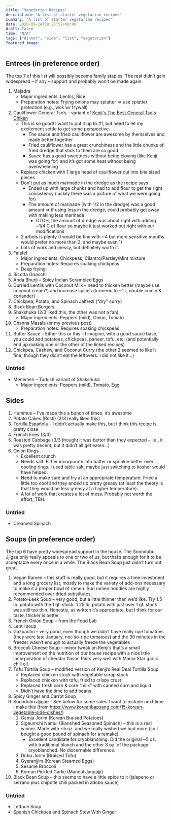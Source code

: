 ```yaml
---
title: "Vegetarian Recipes"
description: "A list of starter vegetarian recipes"
summary: "A list of starter vegetarian recipes"
date: 2020-09-24T18:25:52+00:00
draft: false
time: "N/A"
tags: ["dinner", "side", "list", "vegetarian"]
featured_image: 
---
```


## Entrees (in preference order)

The top 7 of this list will possibly become family staples. The rest didn’t gain widespread – if any – support and probably won’t be made again.

1. Mejadra
   - Major ingredients: Lentils, Rice
   - Preparation notes: Frying onions may splatter => use splatter protection (e.g., wok w/ frywall)
1. Cauliflower General Tso’s – variant of [Kenji's The Best General Tso's Chiken](https://www.seriouseats.com/recipes/2014/04/the-best-general-tsos-chicken-food-lab-chinese-recipe.html)
   - This is so good! I want to put it up to #1, but need to let my excitement settle to get some perspective.
     - The sauce and fried cauliflower are awesome by themselves and made better together
     - Fried cauliflower has a great crunchiness and the little chunks of fried dredge that stick to them are so good
     - Sauce has a good sweetness without being cloying (like Kenji was going for) and it’s got some heat without being overwhelming
   - Replace chicken with 1 large head of cauliflower cut into bite sized pieces
   - Don’t put as much marinade in the dredge as the recipe says
     - Ended up with large chunks and had to add flour to get the right consistency (luckily there was a picture of what we were going for)
     - The amount of marinade (with 1/2 in the dredge) was a good amount => if using less in the dredge, could probably get away with making less marinade
       - OTOH, the amount of dredge was about right with adding ~1/4 C of flour so maybe it just worked out right with our modifications
   - 2 arbols is plenty (I would be fine with ~4 but more sensitive mouths would prefer no more than 2, and maybe even 1)
   - Lots of work and messy, but definitely worth it.
1. Falafel
   - Major ingredients: Chickpeas, Cilantro/Parsley/Mint mixture
   - Preparation notes: Requires soaking chickpeas
   - Deep frying
1. Ricotta Gnocchi
1. Anda Bhurji – Spicy Indian Scrambled Eggs
1. Curried Lentils with Coconut Milk – need to thicken better (maybe use coconut cream?) and increase spices (turmeric to ~1T, double cumin & coriander)
1. Chickpea, Potato, and Spinach Jalfrezi (“dry” curry)
1. Black Bean Burgers
1. Shakshuka (2/3 liked this, the other was not a fan)
   - Major ingredients: Peppers (mild), Onion, Tomato
1. Channa Masala (or my previous post)
   - Preparation notes: Requires soaking chickpeas
1. Butter Sauce – Either this or this – I imagine, with a good sauce base, you could add potatoes, chickpeas, paneer, tofu, etc. (and potentially end up making one or the other of the linked recipes)
1. Chickpea, Cashew, and Coconut Curry (the other 2 seemed to like it fine, though they didn’t eat the leftovers. I did not like it…)

### Untried

- Menemen – Turkish variant of Shakshuka
  - Major ingredients: Peppers (mild), Tomato, Egg

## Sides

1. Hummus – I’ve made this a bunch of times, it’s awesome
1. Potato Cakes (Rösti) (3/3 really liked this)
1. Tortilla Española – I didn’t actually make this, but I think this recipe is pretty close
1. French Fries (3/3)
1. Roasted Cabbage (3/3 thought it was better than they expected – i.e., it was pretty decent, but it didn’t all get eaten…)
1. Onion Rings
   - Excellent crunch
   - Needs salt. Either incorporate into batter or sprinkle better over cooling rings. I used table salt, maybe just switching to kosher would have helped.
   - Need to make sure and fry at an appropriate temperature. Fried a little too cool and they ended up pretty greasy (at least the theory is that they would be less greasy at a higher temperature).
   - A lot of work that creates a lot of mess. Probably not worth the effort, TBH.

### Untried

- Creamed Spinach

## Soups (in preference order)

The top 6 have pretty widespread support in the house. The Soondubu Jjigae only really appeals to one or two of us, but that’s enough for it to be acceptable every once in a while. The Black Bean Soup just didn’t turn out great.

1. Vegan Ramen – this stuff is really good, but it requires a time investment and a long grocery list, mostly to make the variety of add-ons necessary to make it a proper bowl of ramen. Sun ramen noodles are highly recommended over dried substitutes.
1. Potato-Leek Soup – very good, but a little thinner than we’d like. Try 1.5 lb. potato with the 1 qt. stock. 1.25 lb. potato with just over 1 qt. stock was still too thin. Honestly, as written it’s appropriate, but I think for our taste, thicker is better.
1. French Onion Soup – from the Food Lab
1. Lentil soup
1. Gazpacho – very good, even though we didn’t have really ripe tomatoes (they were late January, not-so-ripe tomatoes) and the 30 minutes in the freezer wasn’t enough to actually freeze the vegetables
1. Broccoli Cheese Soup – minor tweak on Kenji’s that’s a small improvement on the nutrition of our house recipe with a nice little incorporation of cheddar flavor. Pairs very well with Mama Star garlic chili oil.
1. Tofu Tortilla Soup – modified version of Kenji’s Real Deal Tortilla Soup
   - Replaced chicken stock with vegetable scrap stock
   - Replaced chicken with tofu, fried to crispy crust
   - Replaced fresh corn & corn “milk” with canned corn and liquid
   - Didn’t have the time to add beans
1. Spicy Ginger and Carrot Soup
1. Soondubu Jjigae – See below for some sides I want to include next time I make this (from https://www.koreanbapsang.com/15-korean-vegetable-side-dishes/)
   1. Gamja Jorim (Korean Braised Potatoes)
   1. Sigeumchi Namul (Blanched Seasoned Spinach) – this is a real winner. Made with ~5 oz. and we really wished we had more (so I bought a good pound of spinach for a remake).
      - Excellent candidate for cryoblanching. Did the original ~5 oz. with traditional blanch and the other 3 oz. of the package cryoblanched. No discernable difference.
   1. Dubu Jorim (Braised Tofu)
   1. Gyeranjjim (Korean Steamed Eggs)
   1. Sesame Broccoli
   1. Korean Pickled Garlic (Maneul Jangajji)
1. Black Bean Soup – this seems to have a little spice to it (jalapeno or serrano plus chipotle chili packed in adobo sauce)

### Untried

- Lettuce Soup
- Spanish Chickpea and Spinach Stew With Ginger
